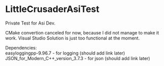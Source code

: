 # LittleCrusaderAsiTest
Private Test for Asi Dev.

CMake convertion canceled for now, because I did not manage to make it work. Visual Studio Solution is just too functional at the moment.

Dependencies:  
easyloggingpp-9.96.7			- for logging (should add link later)  
JSON_for_Modern_C++_version_3.7.3	- for json (should add link later)  